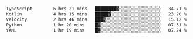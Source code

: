 <!-- <img align='right' src="https://github-readme-stats-eight-rose-90.vercel.app
/api?username=JesusJimenezG&show_icons=true&theme=radical">

### Hi there 👋 My name is Jesús.
- I'm a Computer Engineering student.
- I'm currently working as a Full stack Web developer and native Android Developer.

- Proghead.
- Inlärning svenska
- I also like to translate music on my YouTube channel. [![YouTube Views](https://img.shields.io/youtube/channel/views/UCWnlcC4_sV9Imcy9ysQpxHA?style=social)](https://www.youtube.com/channel/UCWnlcC4_sV9Imcy9ysQpxHA) -->
<!-- ![banner](https://github.com/JesusJimenezG/JesusJimenezG/blob/main/1.png) -->

<!--START_SECTION:waka-->

```txt
TypeScript        6 hrs 21 mins   ████████▓░░░░░░░░░░░░░░░░   34.71 %
Kotlin            4 hrs 15 mins   █████▓░░░░░░░░░░░░░░░░░░░   23.20 %
Velocity          2 hrs 46 mins   ███▓░░░░░░░░░░░░░░░░░░░░░   15.12 %
Python            1 hr 20 mins    █▓░░░░░░░░░░░░░░░░░░░░░░░   07.31 %
YAML              1 hr 19 mins    █▓░░░░░░░░░░░░░░░░░░░░░░░   07.24 %
```

<!--END_SECTION:waka-->

<!--
**JesusJimenezG/JesusJimenezG** is a ✨ _special_ ✨ repository because its `README.md` (this file) appears on your GitHub profile.

Here are some ideas to get you started:

- 🔭 I’m currently working on ...
- 🌱 I’m currently learning ...
- 👯 I’m looking to collaborate on ...
- 🤔 I’m looking for help with ...
- 💬 Ask me about ...
- 📫 How to reach me: ...
- 😄 Pronouns: ...
- ⚡ Fun fact: ...
-->
